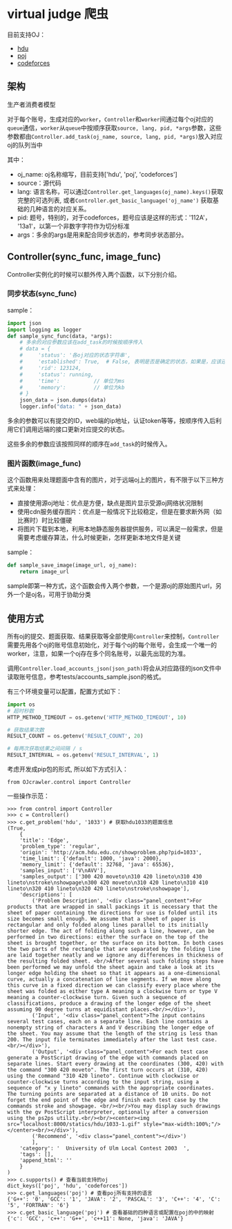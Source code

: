# virtual judge 爬虫

目前支持OJ：

- [hdu](http://acm.hdu.edu.cn/)
- [poj](http://poj.org/)
- [codeforces](http://codeforces.com/)

## 架构
生产者消费者模型

对于每个账号，生成对应的`worker`，`Controller`和`worker`间通过每个oj对应的`queue`通信，`worker`从`queue`中按顺序获取`source, lang, pid, *args`参数，这些参数都由`Controller.add_task(oj_name, source, lang, pid, *args)`放入对应oj的队列当中

其中：
- oj_name: oj名称缩写，目前支持['hdu', 'poj', 'codeforces']
- source：源代码
- lang:  语言名称，可以通过`Controller.get_languages(oj_name).keys()`获取完整的可选列表, 或者`Controller.get_basic_language('oj_name')` 获取基础的几种语言的对应关系。
- pid: 题号，特别的，对于codeforces，题号应该是这样的形式：'112A'， '13a1'，以第一个非数字字符作为切分标准
- args：多余的args是用来配合同步状态的，参考同步状态部分。

## Controller(sync_func, image_func)
Controller实例化的时候可以额外传入两个函数，以下分别介绍。
### 同步状态(sync_func)
sample：
```python
import json
import logging as logger
def sample_sync_func(data, *args):
    # 多余的对应参数应该在add_task的时候按顺序传入
    # data = {
    #     'status': '各oj对应的状态字符串',
    #     'established': True,  # False, 表明是否是确定的状态，如果是，应该还有额外的信息
    #     'rid': 123124,
    #     'status': running,
    #     'time':           // 单位为ms
    #     'memory':         // 单位为kb
    # }
    json_data = json.dumps(data)
    logger.info("data: " + json_data)
```
多余的参数可以有提交的ID，web端的ip地址，认证token等等，按顺序传入后利用它们调用远端的接口更新对应提交的状态。

这些多余的参数应该按照同样的顺序在`add_task`的时候传入。

### 图片函数(image_func)

这个函数用来处理题面中含有的图片，对于远端oj上的图片，有不限于以下三种方式来处理：

- 直接使用源oj地址：优点是方便，缺点是图片显示受源oj网络状况限制
- 使用cdn服务缓存图片：优点是一般情况下比较稳定，但是在要求断外网（如比赛时）时比较僵硬
- 将图片下载到本地，利用本地静态服务器提供服务，可以满足一般需求，但是需要考虑缓存算法，什么时候更新，怎样更新本地文件是关键

sample：
```python
def sample_save_image(image_url, oj_name):
    return image_url
```
sample即第一种方式，这个函数会传入两个参数，一个是源oj的原始图片url，另外一个是oj名，可用于协助分类

## 使用方式

所有oj的提交、题面获取、结果获取等全部使用`Controller`来控制，`Controller`需要先用各个oj的账号信息初始化，对于每个oj的每个账号，会生成一个唯一的worker，注意，如果一个oj存在多个同名账号，以最先出现的为准。

调用`Controller.load_accounts_json(json_path)`将会从对应路径的json文件中读取账号信息，参考tests/accounts_sample.json的格式。


有三个环境变量可以配置，配置方式如下：
```python
import os
# 超时秒数
HTTP_METHOD_TIMEOUT = os.getenv('HTTP_METHOD_TIMEOUT', 10)

# 获取结果次数
RESULT_COUNT = os.getenv('RESULT_COUNT', 20)

# 每两次获取结果之间间隔 / s
RESULT_INTERVAL = os.getenv('RESULT_INTERVAL', 1)
```

考虑开发成pip包的形式, 所以如下方式引入：

`from OJcrawler.control import Controller`


一些操作示范：

```
>>> from control import Controller
>>> c = Controller()
>>> c.get_problem('hdu', '1033') # 获取hdu1033的题面信息
(True, 
    {
    'title': 'Edge', 
    'problem_type': 'regular', 
    'origin': 'http://acm.hdu.edu.cn/showproblem.php?pid=1033', 
    'time_limit': {'default': 1000, 'java': 2000}, 
    'memory_limit': {'default': 32768, 'java': 65536}, 
    'samples_input': ['V\nAVV'], 
    'samples_output': ['300 420 moveto\n310 420 lineto\n310 430 lineto\nstroke\nshowpage\n300 420 moveto\n310 420 lineto\n310 410 lineto\n320 410 lineto\n320 420 lineto\nstroke\nshowpage'], 
    'descriptions': [
        ('Problem Description', '<div class="panel_content">For products that are wrapped in small packings it is necessary that the sheet of paper containing the directions for use is folded until its size becomes small enough. We assume that a sheet of paper is rectangular and only folded along lines parallel to its initially shorter edge. The act of folding along such a line, however, can be performed in two directions: either the surface on the top of the sheet is brought together, or the surface on its bottom. In both cases the two parts of the rectangle that are separated by the folding line are laid together neatly and we ignore any differences in thickness of the resulting folded sheet. <br/>After several such folding steps have been performed we may unfold the sheet again and take a look at its longer edge holding the sheet so that it appears as a one-dimensional curve, actually a concatenation of line segments. If we move along this curve in a fixed direction we can classify every place where the sheet was folded as either type A meaning a clockwise turn or type V meaning a counter-clockwise turn. Given such a sequence of classifications, produce a drawing of the longer edge of the sheet assuming 90 degree turns at equidistant places.<br/></div>'), 
        ('Input', '<div class="panel_content">The input contains several test cases, each on a separate line. Each line contains a nonempty string of characters A and V describing the longer edge of the sheet. You may assume that the length of the string is less than 200. The input file terminates immediately after the last test case.<br/></div>'), 
        ('Output', '<div class="panel_content">For each test case generate a PostScript drawing of the edge with commands placed on separate lines. Start every drawing at the coordinates (300, 420) with the command "300 420 moveto". The first turn occurs at (310, 420) using the command "310 420 lineto". Continue with clockwise or counter-clockwise turns according to the input string, using a sequence of "x y lineto" commands with the appropriate coordinates. The turning points are separated at a distance of 10 units. Do not forget the end point of the edge and finish each test case by the commands stroke and showpage. <br/><br/>You may display such drawings with the gv PostScript interpreter, optionally after a conversion using the ps2ps utility.<br/><br/><center><img src="localhost:8000/statics/hdu/1033-1.gif" style="max-width:100%;"/></center><br/></div>'), 
        ('Recommend', '<div class="panel_content"></div>')
        ], 
    'category': '  University of Ulm Local Contest 2003  ', 
    'tags': [], 
    'append_html': ''
    }
)
>>> c.supports() # 查看当前支持的oj
dict_keys(['poj', 'hdu', 'codeforces'])
>>> c.get_languages('poj') # 查看poj所有支持的语言
{'G++': '0', 'GCC': '1', 'JAVA': '2', 'PASCAL': '3', 'C++': '4', 'C': '5', 'FORTRAN': '6'}
>>> c.get_basic_language('poj') # 查看基础的四种语言或配置在poj的中的映射
{'c': 'GCC', 'c++': 'G++', 'c++11': None, 'java': 'JAVA'}
```